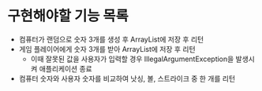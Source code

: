 # 구현해야할 기능 목록

- 컴퓨터가 랜덤으로 숫자 3개를 생성 후 ArrayList에 저장 후 리턴
- 게임 플레이어에게 숫자 3개를 받아 ArrayList에 저장 후 리턴
    - 이때 잘못된 값을 사용자가 입력할 경우 IllegalArgumentException을 발생시켜 애플리케이션 종료
- 컴퓨터 숫자와 사용자 숫자를 비교하여 낫싱, 볼, 스트라이크 중 한 개를 리턴